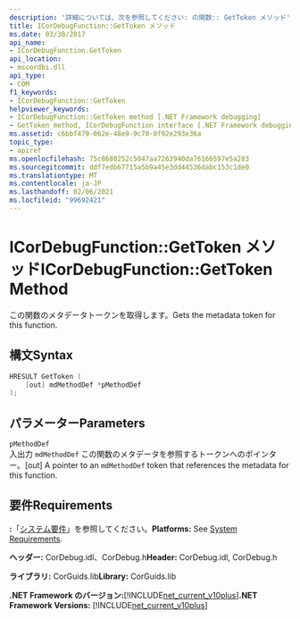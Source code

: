```yaml
---
description: '詳細については、次を参照してください: の関数:: GetToken メソッド'
title: ICorDebugFunction::GetToken メソッド
ms.date: 03/30/2017
api_name:
- ICorDebugFunction.GetToken
api_location:
- mscordbi.dll
api_type:
- COM
f1_keywords:
- ICorDebugFunction::GetToken
helpviewer_keywords:
- ICorDebugFunction::GetToken method [.NET Framework debugging]
- GetToken method, ICorDebugFunction interface [.NET Framework debugging]
ms.assetid: c6bbf479-062e-48e9-9c70-0f92e293e36a
topic_type:
- apiref
ms.openlocfilehash: 75c8680252c5047aa7263940da76166597e5a283
ms.sourcegitcommit: ddf7edb67715a5b9a45e3dd44536dabc153c1de0
ms.translationtype: MT
ms.contentlocale: ja-JP
ms.lasthandoff: 02/06/2021
ms.locfileid: "99692421"
---
```

# <a name="icordebugfunctiongettoken-method"></a><span data-ttu-id="43c87-103">ICorDebugFunction::GetToken メソッド</span><span class="sxs-lookup"><span data-stu-id="43c87-103">ICorDebugFunction::GetToken Method</span></span>

<span data-ttu-id="43c87-104">この関数のメタデータトークンを取得します。</span><span class="sxs-lookup"><span data-stu-id="43c87-104">Gets the metadata token for this function.</span></span>  
  
## <a name="syntax"></a><span data-ttu-id="43c87-105">構文</span><span class="sxs-lookup"><span data-stu-id="43c87-105">Syntax</span></span>  
  
```cpp  
HRESULT GetToken (  
    [out] mdMethodDef *pMethodDef  
);  
```  
  
## <a name="parameters"></a><span data-ttu-id="43c87-106">パラメーター</span><span class="sxs-lookup"><span data-stu-id="43c87-106">Parameters</span></span>  

 `pMethodDef`  
 <span data-ttu-id="43c87-107">入出力 `mdMethodDef` この関数のメタデータを参照するトークンへのポインター。</span><span class="sxs-lookup"><span data-stu-id="43c87-107">[out] A pointer to an `mdMethodDef` token that references the metadata for this function.</span></span>  
  
## <a name="requirements"></a><span data-ttu-id="43c87-108">要件</span><span class="sxs-lookup"><span data-stu-id="43c87-108">Requirements</span></span>  

 <span data-ttu-id="43c87-109">**:**「[システム要件](../../get-started/system-requirements.md)」を参照してください。</span><span class="sxs-lookup"><span data-stu-id="43c87-109">**Platforms:** See [System Requirements](../../get-started/system-requirements.md).</span></span>  
  
 <span data-ttu-id="43c87-110">**ヘッダー:** CorDebug.idl、CorDebug.h</span><span class="sxs-lookup"><span data-stu-id="43c87-110">**Header:** CorDebug.idl, CorDebug.h</span></span>  
  
 <span data-ttu-id="43c87-111">**ライブラリ:** CorGuids.lib</span><span class="sxs-lookup"><span data-stu-id="43c87-111">**Library:** CorGuids.lib</span></span>  
  
 <span data-ttu-id="43c87-112">**.NET Framework のバージョン:**[!INCLUDE[net_current_v10plus](../../../../includes/net-current-v10plus-md.md)]</span><span class="sxs-lookup"><span data-stu-id="43c87-112">**.NET Framework Versions:** [!INCLUDE[net_current_v10plus](../../../../includes/net-current-v10plus-md.md)]</span></span>
